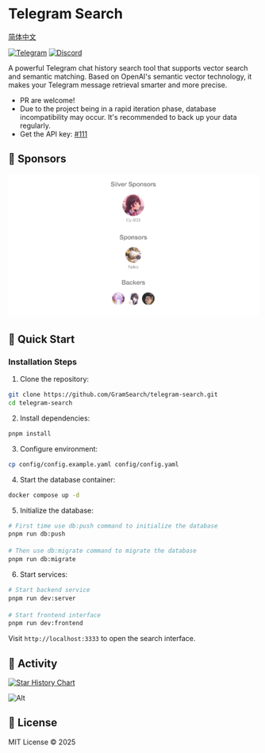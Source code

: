 # Telegram Search

[简体中文](./README.md)

[![Telegram](https://img.shields.io/badge/Telegram-2CA5E0?style=for-the-badge&logo=telegram&logoColor=white)](https://t.me/+Gs3SH2qAPeFhYmU9)
[![Discord](https://dcbadge.limes.pink/api/server/NzYsmJSgCT)](https://discord.gg/NzYsmJSgCT)

A powerful Telegram chat history search tool that supports vector search and semantic matching. Based on OpenAI's semantic vector technology, it makes your Telegram message retrieval smarter and more precise.

- PR are welcome!
- Due to the project being in a rapid iteration phase, database incompatibility may occur. It's recommended to back up your data regularly.
- Get the API key: [#111](https://github.com/GramSearch/telegram-search/issues/111)

## 💖 Sponsors

![Sponsors](./sponsorkit/sponsors.png)

## 🚀 Quick Start

### Installation Steps

1. Clone the repository:

```bash
git clone https://github.com/GramSearch/telegram-search.git
cd telegram-search
```

2. Install dependencies:

```bash
pnpm install
```

3. Configure environment:

```bash
cp config/config.example.yaml config/config.yaml
```

4. Start the database container:

```bash
docker compose up -d
```

5. Initialize the database:

```bash
# First time use db:push command to initialize the database
pnpm run db:push

# Then use db:migrate command to migrate the database
pnpm run db:migrate
```

6. Start services:

```bash
# Start backend service
pnpm run dev:server

# Start frontend interface
pnpm run dev:frontend
```

Visit `http://localhost:3333` to open the search interface.

## 🚀 Activity

[![Star History Chart](https://api.star-history.com/svg?repos=luoling8192/telegram-search&type=Date)](https://star-history.com/#luoling8192/telegram-search&Date)

![Alt](https://repobeats.axiom.co/api/embed/c0fe5f057a33ce830a632c6ae421433f50e9083f.svg "Repobeats analytics image")

## 📝 License

MIT License © 2025
